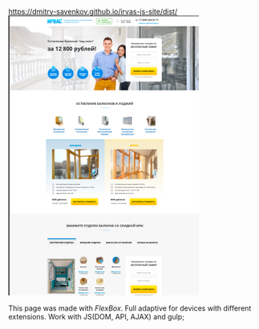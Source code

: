 https://dmitry-savenkov.github.io/irvas-js-site/dist/
![alt text](screen/screen.png "")​  

This page was made with *FlexBox*. Full adaptive for devices with different extensions. Work with JS(DOM, API, AJAX) and gulp;
